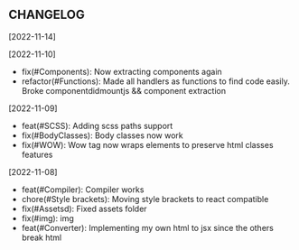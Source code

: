 CHANGELOG
----------------------

[2022-11-14]

[2022-11-10]
 * fix(#Components): Now extracting components again
 * refactor(#Functions): Made all handlers as functions to find code easily. Broke componentdidmountjs && component extraction

[2022-11-09]
 * feat(#SCSS): Adding scss paths support
 * fix(#BodyClasses): Body classes now work
 * fix(#WOW): Wow tag now wraps elements to preserve html classes features

[2022-11-08]
 * feat(#Compiler): Compiler works
 * chore(#Style brackets): Moving style brackets to react compatible
 * fix(#Assetsd): Fixed assets folder
 * fix(#img): img
 * feat(#Converter): Implementing my own html to jsx since the others break html
